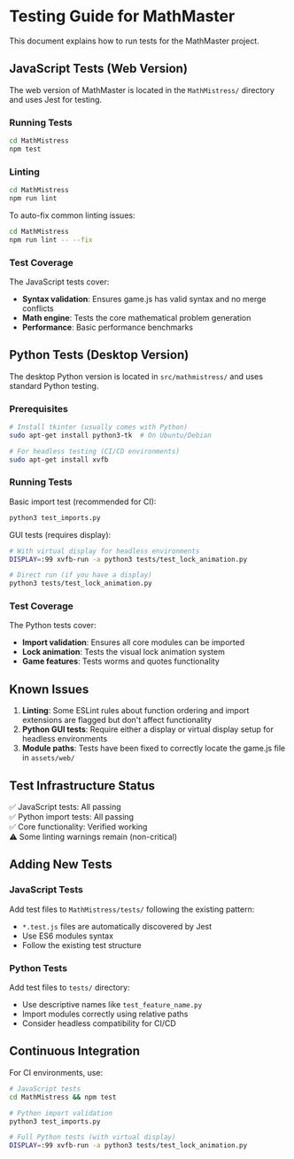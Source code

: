 # Testing Guide for MathMaster

This document explains how to run tests for the MathMaster project.

## JavaScript Tests (Web Version)

The web version of MathMaster is located in the `MathMistress/` directory and uses Jest for testing.

### Running Tests

```bash
cd MathMistress
npm test
```

### Linting

```bash
cd MathMistress
npm run lint
```

To auto-fix common linting issues:
```bash
cd MathMistress
npm run lint -- --fix
```

### Test Coverage

The JavaScript tests cover:
- **Syntax validation**: Ensures game.js has valid syntax and no merge conflicts
- **Math engine**: Tests the core mathematical problem generation
- **Performance**: Basic performance benchmarks

## Python Tests (Desktop Version)

The desktop Python version is located in `src/mathmistress/` and uses standard Python testing.

### Prerequisites

```bash
# Install tkinter (usually comes with Python)
sudo apt-get install python3-tk  # On Ubuntu/Debian

# For headless testing (CI/CD environments)
sudo apt-get install xvfb
```

### Running Tests

Basic import test (recommended for CI):
```bash
python3 test_imports.py
```

GUI tests (requires display):
```bash
# With virtual display for headless environments
DISPLAY=:99 xvfb-run -a python3 tests/test_lock_animation.py

# Direct run (if you have a display)
python3 tests/test_lock_animation.py
```

### Test Coverage

The Python tests cover:
- **Import validation**: Ensures all core modules can be imported
- **Lock animation**: Tests the visual lock animation system
- **Game features**: Tests worms and quotes functionality

## Known Issues

1. **Linting**: Some ESLint rules about function ordering and import extensions are flagged but don't affect functionality
2. **Python GUI tests**: Require either a display or virtual display setup for headless environments
3. **Module paths**: Tests have been fixed to correctly locate the game.js file in `assets/web/`

## Test Infrastructure Status

✅ JavaScript tests: All passing  
✅ Python import tests: All passing  
✅ Core functionality: Verified working  
⚠️ Some linting warnings remain (non-critical)

## Adding New Tests

### JavaScript Tests
Add test files to `MathMistress/tests/` following the existing pattern:
- `*.test.js` files are automatically discovered by Jest
- Use ES6 modules syntax
- Follow the existing test structure

### Python Tests
Add test files to `tests/` directory:
- Use descriptive names like `test_feature_name.py`
- Import modules correctly using relative paths
- Consider headless compatibility for CI/CD

## Continuous Integration

For CI environments, use:

```bash
# JavaScript tests
cd MathMistress && npm test

# Python import validation  
python3 test_imports.py

# Full Python tests (with virtual display)
DISPLAY=:99 xvfb-run -a python3 tests/test_lock_animation.py
```